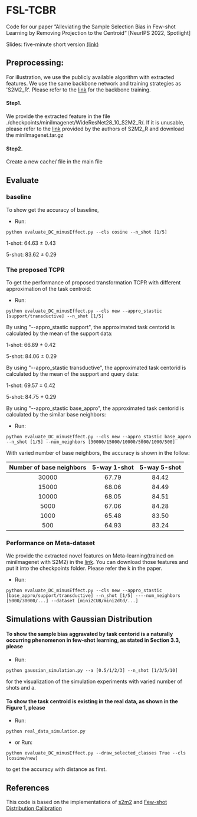 
# FSL-TCBR

Code for our paper ”Alleviating the Sample Selection Bias in Few-shot Learning by Removing Projection to the Centroid“ [NeurIPS 2022, Spotlight]

Slides: five-minute short version [(link)](https://drive.google.com/file/d/10riiWTvE8fnqwtyBJTuCaE2CsRnP9zfL/view?usp=share_link)



## Preprocessing:
For illustration, we use the publicly available algorithm with extracted features.
We use the same backbone network and training strategies as 'S2M2_R'. Please refer to the [link](https://github.com/nupurkmr9/S2M2_fewshot) for the backbone training.


#### Step1.
We provide the extracted feature in the file  ./checkpoints/miniImagenet/WideResNet28_10_S2M2_R/. If it is unusable, please refer to the [link](https://drive.google.com/open?id=1JtA7p3sDPksvBmOsJuR4EHw9zRHnKurj)   provided by the authors of S2M2_R and download the miniImagenet.tar.gz



#### Step2.

Create a  new cache/ file  in the main file



## Evaluate

### baseline

To show get the accuracy of baseline,

- Run:

```
python evaluate_DC_minusEffect.py --cls cosine --n_shot [1/5]
```

1-shot:  64.63 $\pm​$  0.43

5-shot:  83.62 $\pm​$ 0.29



### The proposed TCPR

To get the performance of proposed transformation TCPR with different approximation of the task centroid:

- Run:

```
python evaluate_DC_minusEffect.py --cls new --appro_stastic [support/transductive] --n_shot [1/5] 
```

By using "--appro_stastic support", the approximated task centorid is calculated by the mean of the support data:

1-shot:  66.89 $\pm$ 0.42

5-shot:  84.06 $\pm$ 0.29

By using "--appro_stastic transductive", the approximated task centorid is calculated by the mean of the support and query data:

1-shot:  69.57 $\pm$  0.42

5-shot:  84.75 $\pm​$ 0.29

By using "--appro_stastic base_appro", the approximated task centorid is calculated by the similar base neighbors:

- Run:

```
python evaluate_DC_minusEffect.py --cls new --appro_stastic base_appro --n_shot [1/5] --num_neighbors [30000/15000/10000/5000/1000/500]
```

With varied number of base neighbors, the accuracy is shown in the follow:

| Number of base neighbors | 5-way 1-shot | 5-way 5-shot |
| :----------------------: | :----------: | :----------: |
|          30000           |    67.79     |    84.42     |
|          15000           |    68.06     |    84.49     |
|          10000           |    68.05     |    84.51     |
|           5000           |    67.06     |    84.28     |
|           1000           |    65.48     |    83.50     |
|           500            |    64.93     |    83.24     |



### Performance on Meta-dataset

We provide the extracted novel features on Meta-learning(trained on miniImagenet with S2M2) in the [link](https://drive.google.com/file/d/16EvU3PSqHCLQi3Yv7ZeVSE7C8Bwgrn85/view?usp=share_link). You can download those features and put it into the checkpoints folder.  Please refer the k in the paper.

- Run:

```
python evaluate_DC_minusEffect.py --cls new --appro_stastic [base_appro/support/transductive] --n_shot [1/5] ----num_neighbors [5000/30000/...] --dataset [mini2CUB/mini2dtd/...]
```



## Simulations with Gaussian Distribution 

#### To show the sample bias aggravated by task centorid is a naturally occurring phenomenon in few-shot learning, as stated in Section 3.3, please

- Run:

```eval
python gaussian_simulation.py --a [0.5/1/2/3] --n_shot [1/3/5/10]
```

for the visualization of the simulation experiments with varied number of shots and a.


#### To show the task centroid is existing in the real data, as shown in the Figure 1, please 

- Run:

```
python real_data_simulation.py
```

- or Run:
```
python evaluate_DC_minusEffect.py --draw_selected_classes True --cls [cosine/new]
```
to get the accuracy with distance as first.

## References 

This code is based on the implementations of  [s2m2](https://github.com/nupurkmr9/S2M2_fewshot) and [Few-shot Distribution Calibration](https://github.com/ShuoYang-1998/Few_Shot_Distribution_Calibration) 



